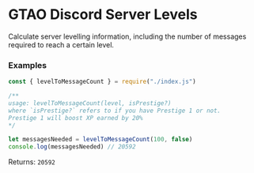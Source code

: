 # GTAO Discord Server Levels
Calculate server levelling information, including the number of messages required to reach a certain level.


### Examples
```js
const { levelToMessageCount } = require("./index.js")

/**
usage: levelToMessageCount(level, isPrestige?)
where `isPrestige?` refers to if you have Prestige 1 or not.
Prestige 1 will boost XP earned by 20%
*/

let messagesNeeded = levelToMessageCount(100, false)
console.log(messagesNeeded) // 20592
```
Returns: `20592`
